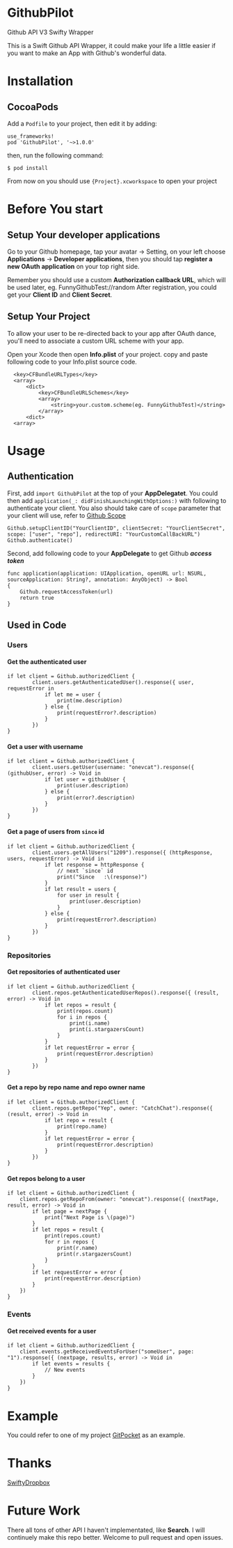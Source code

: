 # GithubPilot
Github API V3 Swifty Wrapper

This is a Swift Github API Wrapper, it could make your life a little easier if you want to make an App with Github's wonderful data.

# Installation

## CocoaPods

Add a `Podfile` to your project, then edit it by adding:

    use_frameworks!
    pod 'GithubPilot', '~>1.0.0'

then, run the following command:

    $ pod install

From now on you should use `{Project}.xcworkspace` to open your project

# Before You start

## Setup Your developer applications

Go to your Github homepage, tap your avatar -> Setting, on your left choose **Applications** -> **Developer applications**, then you should tap **register a new OAuth application** on your top right side.

Remember you should use a custom **Authorization callback URL**, which will be used later, eg. FunnyGithubTest://random
After registration, you could get your **Client ID** and **Client Secret**.

## Setup Your Project

To allow your user to be re-directed back to your app after OAuth dance, you'll need to associate a custom URL scheme with your app.

Open your Xcode then open **Info.plist** of your project. copy and paste following code to your Info.plist source code.

      <key>CFBundleURLTypes</key>
      <array>
          <dict>
              <key>CFBundleURLSchemes</key>
              <array>
                  <string>your.custom.scheme(eg. FunnyGithubTest)</string>
              </array>
          <dict>
      <array>

# Usage

## Authentication
First, add `import GithubPilot` at the top of your **AppDelegatet**. You could then add `application(_: didFinishLaunchingWithOptions:)` with following to authenticate your client. You also should take care of `scope` parameter that your client will use, refer to [Github Scope](https://developer.github.com/v3/oauth/#scopes)

    Github.setupClientID("YourClientID", clientSecret: "YourClientSecret", scope: ["user", "repo"], redirectURI: "YourCustomCallBackURL")
    Github.authenticate()

Second, add following code to your **AppDelegate** to get Github _**access token**_

    func application(application: UIApplication, openURL url: NSURL, sourceApplication: String?, annotation: AnyObject) -> Bool 
    {
        Github.requestAccessToken(url)
        return true
    }

## Used in Code

### Users

#### Get the authenticated user

    if let client = Github.authorizedClient {
            client.users.getAuthenticatedUser().response({ user, requestError in
                if let me = user {
                    print(me.description)
                } else {
                    print(requestError?.description)
                }
            })
    }
#### Get a user with username

    if let client = Github.authorizedClient {
            client.users.getUser(username: "onevcat").response({ (githubUser, error) -> Void in
                if let user = githubUser {
                    print(user.description)
                } else {
                    print(error?.description)
                }
            })
    }

#### Get a page of users from `since` id

    if let client = Github.authorizedClient {
            client.users.getAllUsers("1209").response({ (httpResponse, users, requestError) -> Void in
                if let response = httpResponse {
                    // next `since` id
                    print("Since   :\(response)")
                }
                if let result = users {
                    for user in result {
                        print(user.description)
                    }
                } else {
                    print(requestError?.description)
                }
            })
    }
    
### Repositories

#### Get repositories of authenticated user

    if let client = Github.authorizedClient {
            client.repos.getAuthenticatedUserRepos().response({ (result, error) -> Void in
                if let repos = result {
                    print(repos.count)
                    for i in repos {
                        print(i.name)
                        print(i.stargazersCount)
                    }
                }
                if let requestError = error {
                    print(requestError.description)
                }
            })
    }
    
#### Get a repo by repo name and repo owner name

    if let client = Github.authorizedClient {
            client.repos.getRepo("Yep", owner: "CatchChat").response({ (result, error) -> Void in
                if let repo = result {
                    print(repo.name)
                }
                if let requestError = error {
                    print(requestError.description)
                }
            })
    }

#### Get repos belong to a user

    if let client = Github.authorizedClient {
        client.repos.getRepoFrom(owner: "onevcat").response({ (nextPage, result, error) -> Void in
            if let page = nextPage {
                print("Next Page is \(page)")
            }
            if let repos = result {
                print(repos.count)
                for r in repos {
                    print(r.name)
                    print(r.stargazersCount)
                }
            }
            if let requestError = error {
                print(requestError.description)
            }
        })
    }
    
### Events

#### Get received events for a user

    if let client = Github.authorizedClient {
        client.events.getReceivedEventsForUser("someUser", page: "1").response({ (nextpage, results, error) -> Void in
            if let events = results {
                // New events
            }
        })
    }

# Example 

You could refer to one of my project [GitPocket](https://github.com/jindulys/GitPocket) as an example.

# Thanks

[SwiftyDropbox](https://github.com/dropbox/SwiftyDropbox)

# Future Work

There all tons of other API I haven't implementated, like **Search**. I will continuely make this repo better. Welcome to pull request and open issues.
